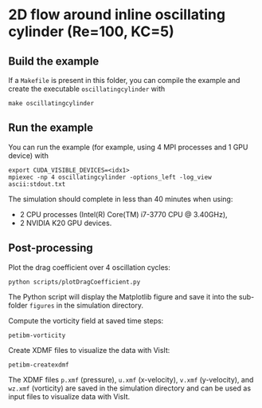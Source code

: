 # 2D flow around inline oscillating cylinder (Re=100, KC=5)

## Build the example

If a `Makefile` is present in this folder, you can compile the example and create the executable `oscillatingcylinder` with

```shell
make oscillatingcylinder
```

## Run the example

You can run the example (for example, using 4 MPI processes and 1 GPU device) with

```shell
export CUDA_VISIBLE_DEVICES=<idx1>
mpiexec -np 4 oscillatingcylinder -options_left -log_view ascii:stdout.txt
```

The simulation should complete in less than 40 minutes when using:

* 2 CPU processes (Intel(R) Core(TM) i7-3770 CPU @ 3.40GHz),
* 2 NVIDIA K20 GPU devices.

## Post-processing

Plot the drag coefficient over 4 oscillation cycles:

```shell
python scripts/plotDragCoefficient.py
```

The Python script will display the Matplotlib figure and save it into the sub-folder `figures` in the simulation directory.

Compute the vorticity field at saved time steps:

```shell
petibm-vorticity
```

Create XDMF files to visualize the data with VisIt:

```shell
petibm-createxdmf
```

The XDMF files `p.xmf` (pressure), `u.xmf` (x-velocity), `v.xmf` (y-velocity),
and `wz.xmf` (vorticity) are saved in the simulation directory and can be used
as input files to visualize data with VisIt.
